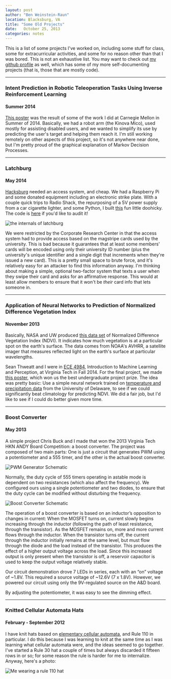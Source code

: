 ```yaml
---
layout: post
author: "Ben Weinstein-Raun"
location: Blacksburg, VA
title: "Some Old Projects"
date:   October 25, 2013
categories: notes
---
```


This is a list of some projects I've worked on, including some stuff for class, some
for extracurricular activities, and some for no reason other than that I was bored.
This is not an exhaustive list. You may want to check out
[my github profile](https://github.com/benwr) as well, which has some of my
more self-documenting projects (that is, those that are mostly code).

---

### Intent Prediction in Robotic Teleoperation Tasks Using Inverse Reinforcement Learning ##
#### Summer 2014 ####

[This poster](http://www.ri.cmu.edu/education/RISS/2014/Weinstein-Raun-Ben.pdf) was the result of some of the
work I did at Carnegie Mellon in Summer of 2014. Basically, we had a robot arm (the Kinova Mico), used mostly for
assisting disabled users, and we wanted to simplify its use by predicting the user's target and helping them
reach it. I'm still working remotely on other aspects of this project, so it's not anywhere near done, but I'm
pretty proud of the graphical explanation of Markov Decision Processes.

---
### Latchburg ##
#### May 2014 ####

[Hacksburg](http://hacksburg.org) needed an access system, and cheap. We had a Raspberry Pi
and some donated equipment including an electronic strike plate. With a couple quick trips to
Radio Shack, the repurposing of a 5V power supply from a car cigarette lighter, and some Python,
I built [this](http://hackaday.io/project/753-Latchburg) fun little doohicky. The code is
[here](https://github.com/hacksburg/latchburg) if you'd like to audit it!

![the internals of latchburg](https://static.hackaday.io/images/resize/600x600/4935351396980488356.jpg)

We were restricted by the Corporate Research Center in that the access system had to provide
access based on the magstripe cards used by the university. This is bad because it guarantees that
at least some members' cards will be encoded using only their university ID number (plus the university's
unique identifier and a single digit that increments when they're issued a new card). This is a pretty
small space to brute force, and it's relatively easy for an attacker to find this information anyway. I'm thinking
about making a simple, optional two-factor system that texts a user when they swipe their card and asks
for an affirmative response. This would at least allow members to ensure that it won't be _their_ card info
that lets someone in.

---

### Application of Neural Networks to Prediction of Normalized Difference Vegetation Index ##
#### November 2013 ####

Basically, NASA and UW produced [this data set](http://jisao.washington.edu/datasets/ndvi/)
of Normalized Difference Vegetation Index (NDVI). It indicates how much vegetation is
at a particular spot on the earth's surface. The data comes from NOAA's AVHRR, a satellite imager
that measures reflected light on the earth's surface at particular wavelengths.

Sean Thweatt and I were in [ECE 4984](https://filebox.ece.vt.edu/~f13ece4984ece5984/),
Introduction to Machine Learning and Perception, at Virginia Tech in Fall 2014.
For the final project, we made
[this poster](https://drive.google.com/file/d/0B6QINlqDWlIAVndqclpvQThfWXM/edit?usp=sharing),
which won us the best undergraduate project prize. The idea was pretty basic: Use a simple
neural network trained on [temperature and precipitation data](http://jisao.washington.edu/datasets/ud/) from
the University of Delaware, to see if we could significantly beat climatology for predicting NDVI.
We did a fair job, but I'd like to see if I could do better given more time.

---

### Boost Converter ##
#### May 2013 ####

A simple project Chris Buck and I made that won the 2013 Virginia Tech HKN ANDY Board Competition:
a boost converter. The project was composed of two main parts: One is just a circuit that generates
PWM using a potentiometer and a 555 timer, and the other is the actual boost converter.

![PWM Generator Schematic](https://docs.google.com/drawings/d/1Fh41O1oUzOgrEiZd225uh5cQR32ZfJQKzRGNQE-JxJ4/pub?w=570&h=327)

Normally, the duty cycle of 555 timers operating in astable mode is dependent on two resistances (which also affect the frequency). We configured ours using a single potentiometer and two diodes, to ensure that the duty cycle can be modified without disturbing the frequency.

![Boost Converter Schematic](https://docs.google.com/drawings/d/1s7kowwebd7P6nQV2or-gujy7WADpVj-z4Soys9B2hJg/pub?w=531&h=223)

The operation of a boost converter is based on an inductor’s opposition to changes in current: When the MOSFET turns on, current slowly begins increasing through the inductor (following the path of least resistance, through the transistor). As the MOSFET remains on, more and more current flows through the inductor. When the transistor turns off, the current through the inductor initially remains at the same level, but must flow through the diode and the load instead of the transistor. This produces the effect of a higher output voltage across the load. Since this increased output is only present when the transistor is off, a reservoir capacitor is used to keep the output voltage relatively stable.

Our circuit demonstration drove 7 LEDs in series, each with an “on” voltage of ~1.8V.  This required a source voltage of ~12.6V (7 x 1.8V). However, we powered our circuit using only the 9V-regulated source on the A&D board.

By adjusting the potentiometer, it was easy to see the dimming effect.

---

### Knitted Cellular Automata Hats ##
#### February - September 2012 ####

I have knit hats based on
[elementary cellular automata](http://mathworld.wolfram.com/ElementaryCellularAutomaton.html),
and Rule 110 in particular. I do this because I was learning to knit at the same time as I
was learning what cellular automata were, and the ideas seemed to go together. I've started
a Rule 30 hat a couple of times but always discarded it fifteen rows in or so; for some reason the
rule is harder for me to internalize. Anyway, here's a photo:

![Me wearing a rule 110 hat](https://googledrive.com/host/0B6QINlqDWlIAVzNNcVhlc0JfeWM/546470_10150859021162184_1108769176_n.jpg)
